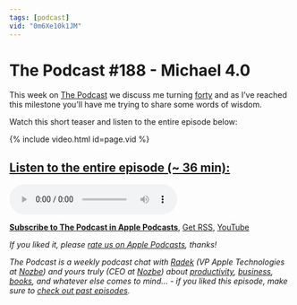 ```yaml
---
tags: [podcast]
vid: "0m6Xe10k1JM"
---
```


# The Podcast #188 - Michael 4.0

This week on [The Podcast][p] we discuss me turning [forty](https://sliwinski.com/forty) and as I’ve reached this milestone you’ll have me trying to share some words of wisdom.

Watch this short teaser and listen to the entire episode below:

{% include video.html id=page.vid %}

<!--More-->

## [Listen to the entire episode (~ 36 min):][e]

<audio controls>
<source src="https://files.nozbe.com/podcast/188.mp3" type="audio/mpeg">
</audio>

**[Subscribe to The Podcast in Apple Podcasts][i]**, [Get RSS][rss], [YouTube][y]

*If you liked it, please [rate us on Apple Podcasts][i], thanks!*

*The Podcast is a weekly podcast chat with [Radek][r] (VP Apple Technologies at [Nozbe][n]) and yours truly (CEO at [Nozbe][n]) about [productivity](/tag/productivity), [business](/tag/business), [books](/tag/books), and whatever else comes to mind... - if you liked this episode, make sure to [check out past episodes](/tag/podcast).*

[y]: https://www.youtube.com/channel/UCkWk8xKe3pq_87io7CXBCgQ
[rss]: https://thepodcast.fm/episodes?format=RSS
[e]: https://thepodcast.fm/episodes/188

[p]: https://thepodcast.fm/
[n]: https://nozbe.com/
[r]: https://radex.io/
[i]: https://itunes.apple.com/podcast/the-podcast/id1012329770
[o]: https://ipadonly.com

[pm]: http://productivemag.com/